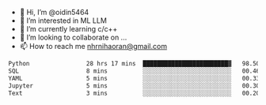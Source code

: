 - 👋 Hi, I’m @oidin5464
- 👀 I’m interested in ML LLM
- 🌱 I’m currently learning c/c++
- 💞️ I’m looking to collaborate on ...
- 📫 How to reach me nhrnihaoran@gmail.com

<!--START_SECTION:waka-->

```txt
Python                28 hrs 17 mins  ████████████████████████▓   98.50 %
SQL                   8 mins          ░░░░░░░░░░░░░░░░░░░░░░░░░   00.46 %
YAML                  5 mins          ░░░░░░░░░░░░░░░░░░░░░░░░░   00.33 %
Jupyter               5 mins          ░░░░░░░░░░░░░░░░░░░░░░░░░   00.30 %
Text                  3 mins          ░░░░░░░░░░░░░░░░░░░░░░░░░   00.20 %
```

<!--END_SECTION:waka-->

<!---
oidin5464/oidin5464 is a ✨ special ✨ repository because its `README.md` (this file) appears on your GitHub profile.
You can click the Preview link to take a look at your changes.
--->
